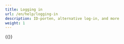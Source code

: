 ```yaml
---
title: Logging in
url: /en/help/logging-in
description: ID-porten, alternative log-in, and more
weight: 1
---
```


{{<children description="true" depth="1">}}